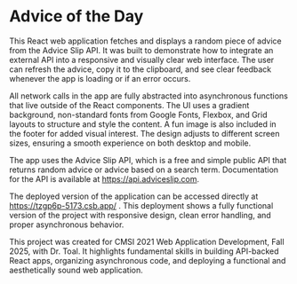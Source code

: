 # Advice of the Day

This React web application fetches and displays a random piece of advice from the Advice Slip API. It was built to demonstrate how to integrate an external API into a responsive and visually clear web interface. The user can refresh the advice, copy it to the clipboard, and see clear feedback whenever the app is loading or if an error occurs.

All network calls in the app are fully abstracted into asynchronous functions that live outside of the React components. The UI uses a gradient background, non-standard fonts from Google Fonts, Flexbox, and Grid layouts to structure and style the content. A fun image is also included in the footer for added visual interest. The design adjusts to different screen sizes, ensuring a smooth experience on both desktop and mobile.

The app uses the Advice Slip API, which is a free and simple public API that returns random advice or advice based on a search term. Documentation for the API is available at https://api.adviceslip.com.

The deployed version of the application can be accessed directly at https://tzgp6p-5173.csb.app/ . This deployment shows a fully functional version of the project with responsive design, clean error handling, and proper asynchronous behavior.

This project was created for CMSI 2021 Web Application Development, Fall 2025, with Dr. Toal. It highlights fundamental skills in building API-backed React apps, organizing asynchronous code, and deploying a functional and aesthetically sound web application.
